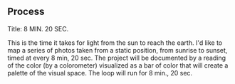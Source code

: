 ## Process

Title:  8 MIN. 20 SEC.

This is the time it takes for light from the sun to reach the earth.  I'd like to map a series of photos taken from a static position, from sunrise to sunset, timed at every 8 min, 20 sec.  The project will be documented by a reading of the color (by a colorometer) visualized as a bar of color that will create a palette of the visual space.  The loop will run for 8 min., 20 sec.  